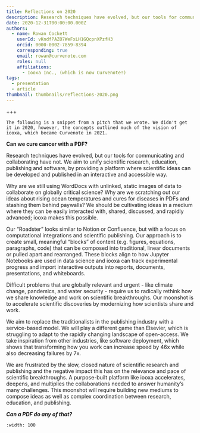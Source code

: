 ```yaml
---
title: Reflections on 2020
description: Research techniques have evolved, but our tools for communicating and collaborating have not. Curvenote aims to unify scientific research, education, & publishing, by providing a platform where scientific ideas can be developed and published in an interactive and accessible way.
date: 2020-12-31T00:00:00.000Z
authors:
  - name: Rowan Cockett
    userId: vKndfPAZO7WeFxLH1GQcpnXPzfH3
    orcid: 0000-0002-7859-8394
    corresponding: true
    email: rowan@curvenote.com
    roles: null
    affiliations:
      - Iooxa Inc., (which is now Curvenote!)
tags:
  - presentation
  - article
thumbnail: thumbnails/reflections-2020.png
---
```


+++

```{note}
The following is a snippet from a pitch that we wrote. We didn't get it in 2020, however, the concepts outlined much of the vision of iooxa, which became Curvenote in 2021.
```

**Can we cure cancer with a PDF?**

Research techniques have evolved, but our tools for communicating and collaborating have not. We aim to unify scientific research, education, publishing and software, by providing a platform where scientific ideas can be developed and published in an interactive and accessible way.

Why are we still using WordDocs with unlinked, static images of data to collaborate on globally critical science? Why are we scratching out our ideas about rising ocean temperatures and cures for diseases in PDFs and stashing them behind paywalls? We should be cultivating ideas in a medium where they can be easily interacted with, shared, discussed, and rapidly advanced; iooxa makes this possible.

Our “Roadster” looks similar to Notion or Confluence, but with a focus on computational integrations and scientific publishing. Our approach is to create small, meaningful “blocks” of content (e.g. figures, equations, paragraphs, code) that can be composed into traditional, linear documents or pulled apart and rearranged. These blocks align to how Jupyter Notebooks are used in data science and iooxa can track experimental progress and import interactive outputs into reports, documents, presentations, and whiteboards.

Difficult problems that are globally relevant and urgent - like climate change, pandemics, and water security - require us to radically rethink how we share knowledge and work on scientific breakthroughs. Our moonshot is to accelerate scientific discoveries by modernizing how scientists share and work.

We aim to replace the traditionalists in the publishing industry with a service-based model. We will play a different game than Elsevier, which is struggling to adapt to the rapidly changing landscape of open-access. We take inspiration from other industries, like software deployment, which shows that transforming how you work can increase speed by 46x while also decreasing failures by 7x.

We are frustrated by the slow, closed nature of scientific research and publishing and the negative impact this has on the relevance and pace of scientific breakthroughs. A purpose-built platform like iooxa accelerates, deepens, and multiplies the collaborations needed to answer humanity’s many challenges. This moonshot will require building new mediums to compose ideas as well as complex coordination between research, education, and publishing.

_**Can a PDF do any of that?**_

```{iframe} https://www.youtube-nocookie.com/embed/N0imbgUOzYY
:width: 100
```
